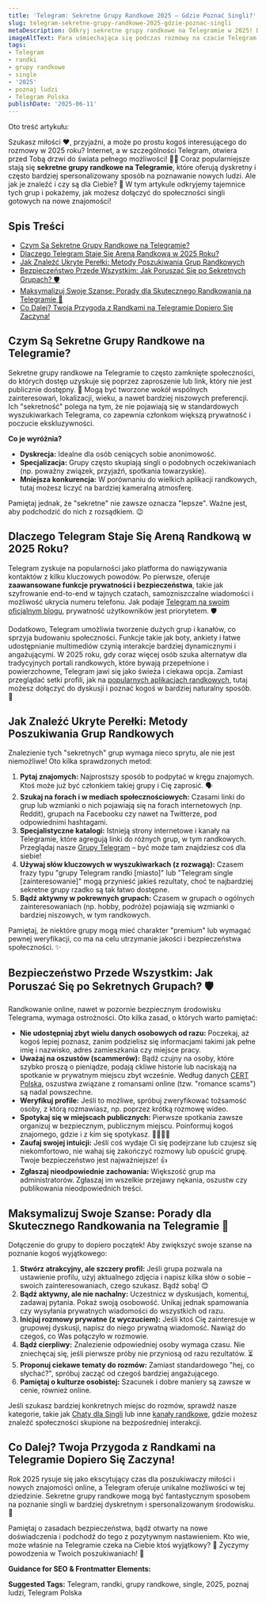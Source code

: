```yaml
---
title: 'Telegram: Sekretne Grupy Randkowe 2025 – Gdzie Poznać Singli?'
slug: telegram-sekretne-grupy-randkowe-2025-gdzie-poznac-singli
metaDescription: Odkryj sekretne grupy randkowe na Telegramie w 2025! Dowiedz się, jak znaleźć ekskluzywne społeczności singli i poznawać nowych ludzi bezpiecznie.
imageAltText: Para uśmiechająca się podczas rozmowy na czacie Telegram, symbolizująca randki online.
tags:
- Telegram
- randki
- grupy randkowe
- single
- '2025'
- poznaj ludzi
- Telegram Polska
publishDate: '2025-06-11'
---
```


Oto treść artykułu:

Szukasz miłości ❤️, przyjaźni, a może po prostu kogoś interesującego do rozmowy w 2025 roku? Internet, a w szczególności Telegram, otwiera przed Tobą drzwi do świata pełnego możliwości! 🚪✨ Coraz popularniejsze stają się **sekretne grupy randkowe na Telegramie**, które oferują dyskretny i często bardziej spersonalizowany sposób na poznawanie nowych ludzi. Ale jak je znaleźć i czy są dla Ciebie? 🤔 W tym artykule odkryjemy tajemnice tych grup i pokażemy, jak możesz dołączyć do społeczności singli gotowych na nowe znajomości!

## Spis Treści

- [Czym Są Sekretne Grupy Randkowe na Telegramie?](#czym-sa-sekretne-grupy-randkowe-na-telegramie)
- [Dlaczego Telegram Staje Się Areną Randkową w 2025 Roku?](#dlaczego-telegram-staje-sie-arena-randkowa-w-2025-roku)
- [Jak Znaleźć Ukryte Perełki: Metody Poszukiwania Grup Randkowych](#jak-znalezc-ukryte-perelki-metody-poszukiwania-grup-randkowych)
- [Bezpieczeństwo Przede Wszystkim: Jak Poruszać Się po Sekretnych Grupach? 🛡️](#bezpieczenstwo-przede-wszystkim-jak-poruszac-sie-po-sekretnych-grupach-%f0%9f%9b%a1%ef%b8%8f)
- [Maksymalizuj Swoje Szanse: Porady dla Skutecznego Randkowania na Telegramie 🎯](#maksymalizuj-swoje-szanse-porady-dla-skutecznego-randkowania-na-telegramie-%f0%9f%8e%af)
- [Co Dalej? Twoja Przygoda z Randkami na Telegramie Dopiero Się Zaczyna!](#co-dalej-twoja-przygoda-z-randkami-na-telegramie-dopiero-sie-zaczyna)

## Czym Są Sekretne Grupy Randkowe na Telegramie?

Sekretne grupy randkowe na Telegramie to często zamknięte społeczności, do których dostęp uzyskuje się poprzez zaproszenie lub link, który nie jest publicznie dostępny. 🤫 Mogą być tworzone wokół wspólnych zainteresowań, lokalizacji, wieku, a nawet bardziej niszowych preferencji. Ich "sekretność" polega na tym, że nie pojawiają się w standardowych wyszukiwarkach Telegrama, co zapewnia członkom większą prywatność i poczucie ekskluzywności.

**Co je wyróżnia?**
*   **Dyskrecja:** Idealne dla osób ceniących sobie anonimowość.
*   **Specjalizacja:** Grupy często skupiają singli o podobnych oczekiwaniach (np. poważny związek, przyjaźń, spotkania towarzyskie).
*   **Mniejsza konkurencja:** W porównaniu do wielkich aplikacji randkowych, tutaj możesz liczyć na bardziej kameralną atmosferę.

Pamiętaj jednak, że "sekretne" nie zawsze oznacza "lepsze". Ważne jest, aby podchodzić do nich z rozsądkiem. 😉

## Dlaczego Telegram Staje Się Areną Randkową w 2025 Roku?

Telegram zyskuje na popularności jako platforma do nawiązywania kontaktów z kilku kluczowych powodów. Po pierwsze, oferuje **zaawansowane funkcje prywatności i bezpieczeństwa**, takie jak szyfrowanie end-to-end w tajnych czatach, samozniszczalne wiadomości i możliwość ukrycia numeru telefonu. Jak podaje [Telegram na swoim oficjalnym blogu](https://telegram.org/blog), prywatność użytkowników jest priorytetem. 🛡️

Dodatkowo, Telegram umożliwia tworzenie dużych grup i kanałów, co sprzyja budowaniu społeczności. Funkcje takie jak boty, ankiety i łatwe udostępnianie multimediów czynią interakcje bardziej dynamicznymi i angażującymi. W 2025 roku, gdy coraz więcej osób szuka alternatyw dla tradycyjnych portali randkowych, które bywają przepełnione i powierzchowne, Telegram jawi się jako świeża i ciekawa opcja. Zamiast przeglądać setki profili, jak na [popularnych aplikacjach randkowych](https://www.tinder.com), tutaj możesz dołączyć do dyskusji i poznać kogoś w bardziej naturalny sposób. 💬

## Jak Znaleźć Ukryte Perełki: Metody Poszukiwania Grup Randkowych

Znalezienie tych "sekretnych" grup wymaga nieco sprytu, ale nie jest niemożliwe! Oto kilka sprawdzonych metod:

1.  **Pytaj znajomych:** Najprostszy sposób to podpytać w kręgu znajomych. Ktoś może już być członkiem takiej grupy i Cię zaprosić. 🗣️
2.  **Szukaj na forach i w mediach społecznościowych:** Czasami linki do grup lub wzmianki o nich pojawiają się na forach internetowych (np. Reddit), grupach na Facebooku czy nawet na Twitterze, pod odpowiednimi hashtagami.
3.  **Specjalistyczne katalogi:** Istnieją strony internetowe i kanały na Telegramie, które agregują linki do różnych grup, w tym randkowych. Przeglądaj nasze [Grupy Telegram](/grupy) – być może tam znajdziesz coś dla siebie!
4.  **Używaj słów kluczowych w wyszukiwarkach (z rozwagą):** Czasem frazy typu "grupy Telegram randki [miasto]" lub "Telegram single [zainteresowanie]" mogą przynieść jakieś rezultaty, choć te najbardziej sekretne grupy rzadko są tak łatwo dostępne.
5.  **Bądź aktywny w pokrewnych grupach:** Czasem w grupach o ogólnych zainteresowaniach (np. hobby, podróże) pojawiają się wzmianki o bardziej niszowych, w tym randkowych.

Pamiętaj, że niektóre grupy mogą mieć charakter "premium" lub wymagać pewnej weryfikacji, co ma na celu utrzymanie jakości i bezpieczeństwa społeczności. ✨

## Bezpieczeństwo Przede Wszystkim: Jak Poruszać Się po Sekretnych Grupach? 🛡️

Randkowanie online, nawet w pozornie bezpiecznym środowisku Telegrama, wymaga ostrożności. Oto kilka zasad, o których warto pamiętać:

*   **Nie udostępniaj zbyt wielu danych osobowych od razu:** Poczekaj, aż kogoś lepiej poznasz, zanim podzielisz się informacjami takimi jak pełne imię i nazwisko, adres zamieszkania czy miejsce pracy.
*   **Uważaj na oszustów (scammerów):** Bądź czujny na osoby, które szybko proszą o pieniądze, podają ckliwe historie lub naciskają na spotkanie w prywatnym miejscu zbyt wcześnie. Według danych [CERT Polska](https://www.cert.pl/), oszustwa związane z romansami online (tzw. "romance scams") są nadal powszechne.
*   **Weryfikuj profile:** Jeśli to możliwe, spróbuj zweryfikować tożsamość osoby, z którą rozmawiasz, np. poprzez krótką rozmowę wideo.
*   **Spotykaj się w miejscach publicznych:** Pierwsze spotkania zawsze organizuj w bezpiecznym, publicznym miejscu. Poinformuj kogoś znajomego, gdzie i z kim się spotykasz. 🚶‍♀️🚶‍♂️
*   **Zaufaj swojej intuicji:** Jeśli coś wydaje Ci się podejrzane lub czujesz się niekomfortowo, nie wahaj się zakończyć rozmowy lub opuścić grupę. Twoje bezpieczeństwo jest najważniejsze! 👍
*   **Zgłaszaj nieodpowiednie zachowania:** Większość grup ma administratorów. Zgłaszaj im wszelkie przejawy nękania, oszustw czy publikowania nieodpowiednich treści.

## Maksymalizuj Swoje Szanse: Porady dla Skutecznego Randkowania na Telegramie 🎯

Dołączenie do grupy to dopiero początek! Aby zwiększyć swoje szanse na poznanie kogoś wyjątkowego:

1.  **Stwórz atrakcyjny, ale szczery profil:** Jeśli grupa pozwala na ustawienie profilu, użyj aktualnego zdjęcia i napisz kilka słów o sobie – swoich zainteresowaniach, czego szukasz. Bądź sobą! 😊
2.  **Bądź aktywny, ale nie nachalny:** Uczestnicz w dyskusjach, komentuj, zadawaj pytania. Pokaż swoją osobowość. Unikaj jednak spamowania czy wysyłania prywatnych wiadomości do wszystkich od razu.
3.  **Inicjuj rozmowy prywatne (z wyczuciem):** Jeśli ktoś Cię zainteresuje w grupowej dyskusji, napisz do niego prywatną wiadomość. Nawiąż do czegoś, co Was połączyło w rozmowie.
4.  **Bądź cierpliwy:** Znalezienie odpowiedniej osoby wymaga czasu. Nie zniechęcaj się, jeśli pierwsze próby nie przyniosą od razu rezultatów. ⏳
5.  **Proponuj ciekawe tematy do rozmów:** Zamiast standardowego "hej, co słychać?", spróbuj zacząć od czegoś bardziej angażującego.
6.  **Pamiętaj o kulturze osobistej:** Szacunek i dobre maniery są zawsze w cenie, również online.

Jeśli szukasz bardziej konkretnych miejsc do rozmów, sprawdź nasze kategorie, takie jak [Chaty dla Singli](/chat/single) lub inne [kanały randkowe](/randki), gdzie możesz znaleźć społeczności skupione na bezpośredniej interakcji.

## Co Dalej? Twoja Przygoda z Randkami na Telegramie Dopiero Się Zaczyna!

Rok 2025 rysuje się jako ekscytujący czas dla poszukiwaczy miłości i nowych znajomości online, a Telegram oferuje unikalne możliwości w tej dziedzinie. Sekretne grupy randkowe mogą być fantastycznym sposobem na poznanie singli w bardziej dyskretnym i spersonalizowanym środowisku. 💖

Pamiętaj o zasadach bezpieczeństwa, bądź otwarty na nowe doświadczenia i podchodź do tego z pozytywnym nastawieniem. Kto wie, może właśnie na Telegramie czeka na Ciebie ktoś wyjątkowy? 🤔 Życzymy powodzenia w Twoich poszukiwaniach! 🚀

**Guidance for SEO & Frontmatter Elements:**




**Suggested Tags:**
Telegram, randki, grupy randkowe, single, 2025, poznaj ludzi, Telegram Polska
